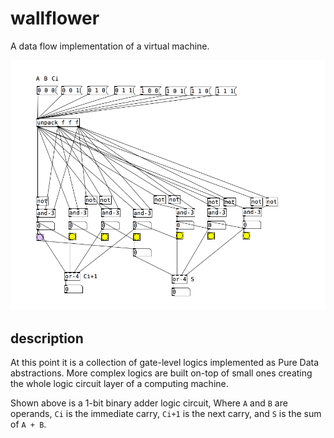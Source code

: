 # wallflower

A data flow implementation of a virtual machine.

![full-adder][1]

## description

At this point it is a collection of gate-level logics implemented as Pure Data abstractions. More complex logics are built on-top of small ones creating the whole logic circuit layer of a computing machine.

Shown above is a 1-bit binary adder logic circuit, Where `A` and `B` are operands, `Ci` is the immediate carry, `Ci+1` is the next carry, and `S` is the sum of `A + B`.

[1]: images/bin-adder.gif